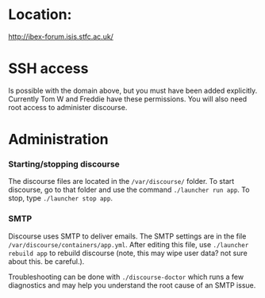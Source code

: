 # Location:

http://ibex-forum.isis.stfc.ac.uk/

# SSH access

Is possible with the domain above, but you must have been added explicitly. Currently Tom W and Freddie have these permissions. You will also need root access to administer discourse.

# Administration

### Starting/stopping discourse

The discourse files are located in the `/var/discourse/` folder. To start discourse, go to that folder and use the command `./launcher run app`. To stop, type `./launcher stop app`.

### SMTP

Discourse uses SMTP to deliver emails. The SMTP settings are in the file `/var/discourse/containers/app.yml`. After editing this file, use `./launcher rebuild app` to rebuild discourse (note, this may wipe user data? not sure about this. be careful.).

Troubleshooting can be done with `./discourse-doctor` which runs a few diagnostics and may help you understand the root cause of an SMTP issue.